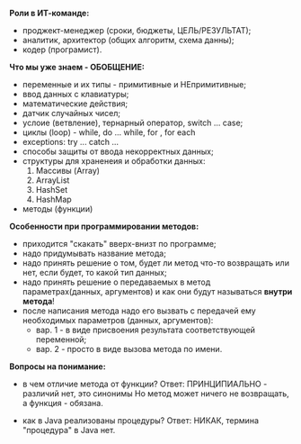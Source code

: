 **Роли в ИТ-команде:**
- проджект-менеджер (сроки, бюджеты, ЦЕЛЬ/РЕЗУЛЬТАТ);
- аналитик, архитектор (общих алгоритм, схема данны);
- кодер (програмист).

**Что мы уже знаем - ОБОБЩЕНИЕ:**
- переменные и их типы - примитивные и НЕпримитивные;
- ввод данных с клавиатуры;
- математические действия;
- датчик случайных чисел;
- услоие (ветвление), тернарный оператор, switch ... case;
- циклы (loop) - while, do ... while, for , for each
- exceptions: try ... catch ...
- способы защиты от ввода некорректных данных;
- структуры для храненеия и обработки данных:
   1. Массивы (Array) 
   2. ArrayList
   3. HashSet
   4. HashMap
- методы (функции) 

**Особенности при программировании методов:**
- приходится "скакать" вверх-внизт по программе;
- надо придумывать название метода;
- надо принять решение о том, будет ли метод что-то возвращать или нет,
если будет, то какой тип данных;
- надо принять решение о передаваемых в метод параметрах(данных, аргументов) 
и как они будут называться **внутри метода**!
- после написания метода надо его вызвать с передачей ему необходимых параметров 
(данных, аргументов):
  - вар. 1 - в виде присвоения результата соответствующей переменной;
  - вар. 2 - просто в виде вызова метода по имени.

**Вопросы на понимание:**
- в чем отличие метода от функции?
  Ответ: ПРИНЦИПИАЛЬНО - различий нет, это синонимы
  Но метод может ничего не возвращать, а функция - обязана.

- как в Java реализованы процедуры?
  Ответ: НИКАК, термина "процедура" в Java нет.